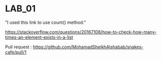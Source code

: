 # LAB_01

"I used this link to use count() method:"

 <https://stackoverflow.com/questions/20167108/how-to-check-how-many-times-an-element-exists-in-a-list>

Pull request : <https://github.com/MohamadSheikhAlshabab/snakes-cafe/pull/1>